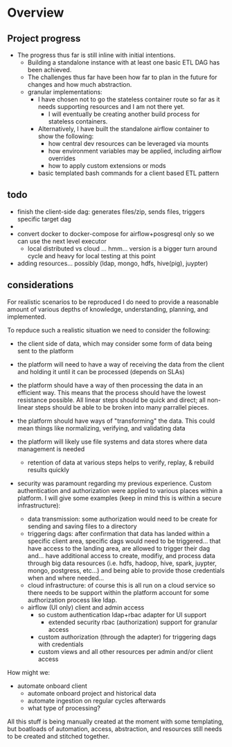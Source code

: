 # Overview


## Project progress
- The progress thus far is still inline with initial intentions.
    - Building a standalone instance with at least one basic ETL DAG has been achieved.
    - The challenges thus far have been how far to plan in the future for changes and how much abstraction.
    - granular implementations:
      - I have chosen not to go the stateless container route so far as it needs supporting resources and I am not there yet.
         - I will eventually be creating another build process for stateless containers.
      - Alternatively, I have built the standalone airflow container to show the following:
        - how central dev resources can be leveraged via mounts
        - how environment variables may be applied, including airflow overrides
        - how to apply custom extensions or mods
      - basic templated bash commands for a client based ETL pattern


## todo
- finish the client-side dag: generates files/zip, sends files, triggers specific target dag
- 
- convert docker to docker-compose for airflow+posgresql only so we can use the next level executor
  - local distributed vs cloud ... hmm... version is a bigger turn around cycle and heavy for local testing at this point
- adding resources... possibly (ldap, mongo, hdfs, hive(pig), juypter)

## considerations
For realistic scenarios to be reproduced I do need to provide a reasonable amount of various depths of knowledge, understanding, planning, and implemented.

To repduce such a realistic situation we need to consider the following:
 - the client side of data, which may consider some form of data being sent to the platform
 - the platform will need to have a way of receiving the data from the client and holding it until it can be processed (depends on SLAs)
 - the platform should have a way of then processing the data in an efficient way.  This means that the process should have the lowest resistance possible.
    All linear steps should be quick and direct; all non-linear steps should be able to be broken into many parrallel pieces.
 - the platform should have ways of "transforming" the data.  This could mean things like normalizing, verifying, and validating data
 - the platform will likely use file systems and data stores where data management is needed
    - retention of data at various steps helps to verify, replay, & rebuild results quickly

 - security was paramount regarding my previous experience.  Custom authentication and authorization were applied to various 
    places within a platform.  I will give some examples (keep in mind this is within a secure infrastructure):
    - data transmission: some authorization would need to be create for sending and saving files to a directory
    - triggering dags: after confirmation that data has landed within a specific client area, specific dags would need to be triggered...
       that have access to the landing area, are allowed to trigger their dag and...
       have additional access to create, modifiy, and process data through big data resources (i.e. hdfs, hadoop, hive, spark, juypter, mongo, postgress, etc...)
       and being able to provide those credentials when and where needed...
    - cloud infrastructure: of course this is all run on a cloud service so there needs to be support within the platform account for some authorization process like ldap.
    - airflow (UI only) client and admin access
       - so custom authentication ldap+rbac adapter for UI support
         - extended security rbac (authorization) support for granular access
       - custom authorization (through the adapter) for triggering dags with credentials
       - custom views and all other resources per admin and/or client access
    
How might we:
 - automate onboard client
   - automate onboard project and historical data
   - automate ingestion on regular cycles afterwards
   - what type of processing?


All this stuff is being manually created at the moment with some templating, but boatloads of automation, access, abstraction, and resources still needs to be created and stitched together. 

